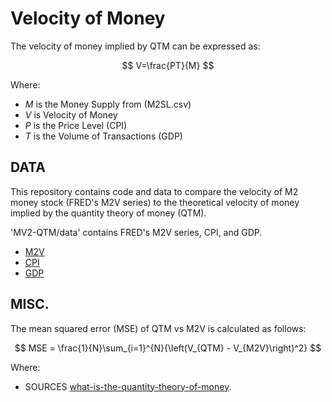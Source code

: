 # Velocity of Money
The velocity of money implied by QTM can be expressed as:

$$ V=\frac{PT}{M} $$

Where: 

* $M$ is the Money Supply from (M2SL.csv)
* $V$ is Velocity of Money
* $P$ is the Price Level (CPI) 
* $T$ is the Volume of Transactions (GDP)

## DATA
This repository contains code and data to compare the velocity of M2 money stock (FRED's M2V series) to the theoretical velocity of money implied by the quantity theory of money (QTM).

'MV2-QTM/data' contains FRED's M2V series, CPI, and GDP.

* [M2V](https://fred.stlouisfed.org/series/M2V)
* [CPI](https://fred.stlouisfed.org/series/CPIAUCSL)
* [GDP](https://fred.stlouisfed.org/series/GDP)

## MISC.

The mean squared error (MSE) of QTM vs M2V is calculated as follows:

$$ MSE = \frac{1}{N}\sum_{i=1}^{N}{\left(V_{QTM} - V_{M2V}\right)^2} $$

Where: 


* SOURCES [what-is-the-quantity-theory-of-money](https://www.investopedia.com/insights/what-is-the-quantity-theory-of-money/).
